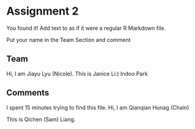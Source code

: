 # Assignment 2

You found it!  Add text to as if it were a regular R Markdown file.

Put your name in the Team Section and comment

## Team

Hi, I am Jiayu Lyu (Nicole).
This is Janice Li:)
Indoo Park


## Comments
I spent 15 minutes trying to find this file. 
Hi, I am Qianqian Hunag (Chain)

This is Qichen (Sam) Liang.


